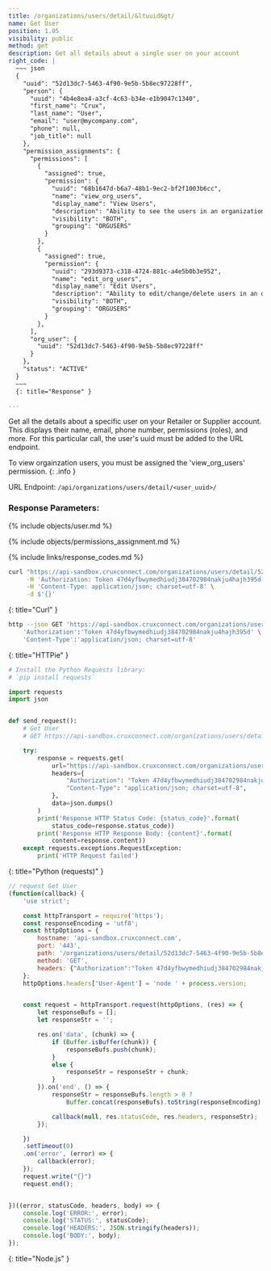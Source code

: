 ```yaml
---
title: /organizations/users/detail/&ltuuid&gt/
name: Get User
position: 1.05
visibility: public
method: get
description: Get all details about a single user on your account
right_code: |
  ~~~ json
  {
    "uuid": "52d13dc7-5463-4f90-9e5b-5b8ec97228ff",
    "person": {
      "uuid": "4b4e8ea4-a3cf-4c63-b34e-e1b9047c1340",
      "first_name": "Crux",
      "last_name": "User",
      "email": "user@mycompany.com",
      "phone": null,
      "job_title": null
    },
    "permission_assignments": {
      "permissions": [
        {
          "assigned": true,
          "permission": {
            "uuid": "68b1647d-b6a7-48b1-9ec2-bf2f1003b6cc",
            "name": "view_org_users",
            "display_name": "View Users",
            "description": "Ability to see the users in an organization",
            "visibility": "BOTH",
            "grouping": "ORGUSERS"
          }
        },
        {
          "assigned": true,
          "permission": {
            "uuid": "293d9373-c318-4724-881c-a4e5b0b3e952",
            "name": "edit_org_users",
            "display_name": "Edit Users",
            "description": "Ability to edit/change/delete users in an organization",
            "visibility": "BOTH",
            "grouping": "ORGUSERS"
          }
        },
      ],
      "org_user": {
        "uuid": "52d13dc7-5463-4f90-9e5b-5b8ec97228ff"
      }
    },
    "status": "ACTIVE"
  }
  ~~~
  {: title="Response" }

---
```

Get all the details about a specific user on your Retailer or Supplier account. This displays their name, email, phone number, permissions (roles), and more. For this particular call, the user's uuid must be added to the URL endpoint.

To view orgainzation users, you must be assigned the 'view_org_users' permission.
{: .info }

URL Endpoint: `/api/organizations/users/detail/<user_uuid>/`

### Response Parameters:

{% include objects/user.md %}

{% include objects/permissions_assignment.md %}

{% include links/response_codes.md %}


~~~ bash
curl "https://api-sandbox.cruxconnect.com/organizations/users/detail/52d13dc7-5463-4f90-9e5b-5b8ec97228ff/" \
     -H 'Authorization: Token 47d4yfbwymedhiudj384702984nakju4hajh395d' \
     -H 'Content-Type: application/json; charset=utf-8' \
     -d $'{}'

~~~
{: title="Curl" }

~~~ bash
http --json GET 'https://api-sandbox.cruxconnect.com/organizations/users/detail/52d13dc7-5463-4f90-9e5b-5b8ec97228ff/' \
    'Authorization':'Token 47d4yfbwymedhiudj384702984nakju4hajh395d' \
    'Content-Type':'application/json; charset=utf-8'


~~~
{: title="HTTPie" }

~~~ python
# Install the Python Requests library:
# `pip install requests`

import requests
import json


def send_request():
    # Get User
    # GET https://api-sandbox.cruxconnect.com/organizations/users/detail/52d13dc7-5463-4f90-9e5b-5b8ec97228ff/

    try:
        response = requests.get(
            url="https://api-sandbox.cruxconnect.com/organizations/users/detail/52d13dc7-5463-4f90-9e5b-5b8ec97228ff/",
            headers={
                "Authorization": "Token 47d4yfbwymedhiudj384702984nakju4hajh395d",
                "Content-Type": "application/json; charset=utf-8",
            },
            data=json.dumps()
        )
        print('Response HTTP Status Code: {status_code}'.format(
            status_code=response.status_code))
        print('Response HTTP Response Body: {content}'.format(
            content=response.content))
    except requests.exceptions.RequestException:
        print('HTTP Request failed')

~~~
{: title="Python (requests)" }

~~~ javascript
// request Get User
(function(callback) {
    'use strict';

    const httpTransport = require('https');
    const responseEncoding = 'utf8';
    const httpOptions = {
        hostname: 'api-sandbox.cruxconnect.com',
        port: '443',
        path: '/organizations/users/detail/52d13dc7-5463-4f90-9e5b-5b8ec97228ff/',
        method: 'GET',
        headers: {"Authorization":"Token 47d4yfbwymedhiudj384702984nakju4hajh395d","Content-Type":"application/json; charset=utf-8"}
    };
    httpOptions.headers['User-Agent'] = 'node ' + process.version;


    const request = httpTransport.request(httpOptions, (res) => {
        let responseBufs = [];
        let responseStr = '';

        res.on('data', (chunk) => {
            if (Buffer.isBuffer(chunk)) {
                responseBufs.push(chunk);
            }
            else {
                responseStr = responseStr + chunk;
            }
        }).on('end', () => {
            responseStr = responseBufs.length > 0 ?
                Buffer.concat(responseBufs).toString(responseEncoding) : responseStr;

            callback(null, res.statusCode, res.headers, responseStr);
        });

    })
    .setTimeout(0)
    .on('error', (error) => {
        callback(error);
    });
    request.write("{}")
    request.end();


})((error, statusCode, headers, body) => {
    console.log('ERROR:', error);
    console.log('STATUS:', statusCode);
    console.log('HEADERS:', JSON.stringify(headers));
    console.log('BODY:', body);
});

~~~
{: title="Node.js" }
